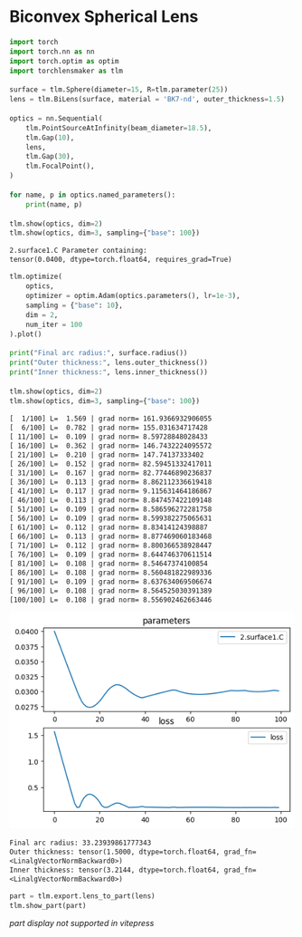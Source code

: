 # Biconvex Spherical Lens


```python
import torch
import torch.nn as nn
import torch.optim as optim
import torchlensmaker as tlm

surface = tlm.Sphere(diameter=15, R=tlm.parameter(25))
lens = tlm.BiLens(surface, material = 'BK7-nd', outer_thickness=1.5)

optics = nn.Sequential(
    tlm.PointSourceAtInfinity(beam_diameter=18.5),
    tlm.Gap(10),
    lens,
    tlm.Gap(30),
    tlm.FocalPoint(),
)

for name, p in optics.named_parameters():
    print(name, p)

tlm.show(optics, dim=2)
tlm.show(optics, dim=3, sampling={"base": 100})
```

    2.surface1.C Parameter containing:
    tensor(0.0400, dtype=torch.float64, requires_grad=True)



<TLMViewer src="./plot_magnification_tlmviewer/plot_magnification_0.json?url" />



<TLMViewer src="./plot_magnification_tlmviewer/plot_magnification_1.json?url" />



```python
tlm.optimize(
    optics,
    optimizer = optim.Adam(optics.parameters(), lr=1e-3),
    sampling = {"base": 10},
    dim = 2,
    num_iter = 100
).plot()

print("Final arc radius:", surface.radius())
print("Outer thickness:", lens.outer_thickness())
print("Inner thickness:", lens.inner_thickness())

tlm.show(optics, dim=2)
tlm.show(optics, dim=3, sampling={"base": 100})
```

    [  1/100] L=  1.569 | grad norm= 161.9366932906055
    [  6/100] L=  0.782 | grad norm= 155.031634717428
    [ 11/100] L=  0.109 | grad norm= 8.59728848028433
    [ 16/100] L=  0.362 | grad norm= 146.7432224095572
    [ 21/100] L=  0.210 | grad norm= 147.74137333402
    [ 26/100] L=  0.152 | grad norm= 82.59451332417011
    [ 31/100] L=  0.167 | grad norm= 82.77446890236837
    [ 36/100] L=  0.113 | grad norm= 8.862112336619418
    [ 41/100] L=  0.117 | grad norm= 9.115631464186867
    [ 46/100] L=  0.113 | grad norm= 8.847457422109148
    [ 51/100] L=  0.109 | grad norm= 8.586596272281758
    [ 56/100] L=  0.109 | grad norm= 8.599382275065631
    [ 61/100] L=  0.112 | grad norm= 8.83414124398887
    [ 66/100] L=  0.113 | grad norm= 8.877469060183468
    [ 71/100] L=  0.112 | grad norm= 8.800366538928447
    [ 76/100] L=  0.109 | grad norm= 8.644746370611514
    [ 81/100] L=  0.108 | grad norm= 8.54647374100854
    [ 86/100] L=  0.108 | grad norm= 8.560481822989336
    [ 91/100] L=  0.109 | grad norm= 8.637634069506674
    [ 96/100] L=  0.108 | grad norm= 8.564525030391389
    [100/100] L=  0.108 | grad norm= 8.556902462663446



    
![png](plot_magnification_files/plot_magnification_2_1.png)
    


    Final arc radius: 33.23939861777343
    Outer thickness: tensor(1.5000, dtype=torch.float64, grad_fn=<LinalgVectorNormBackward0>)
    Inner thickness: tensor(3.2144, dtype=torch.float64, grad_fn=<LinalgVectorNormBackward0>)



<TLMViewer src="./plot_magnification_tlmviewer/plot_magnification_2.json?url" />



<TLMViewer src="./plot_magnification_tlmviewer/plot_magnification_3.json?url" />



```python
part = tlm.export.lens_to_part(lens)
tlm.show_part(part)
```


<em>part display not supported in vitepress</em>

